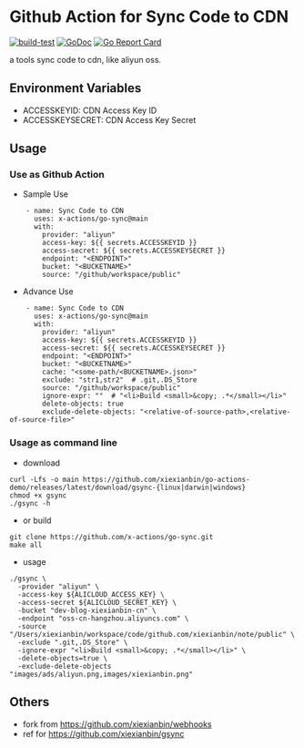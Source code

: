 # Github Action for Sync Code to CDN

[![build-test](https://github.com/xiexianbin/go-actions-demo/actions/workflows/workflow.yaml/badge.svg)](https://github.com/xiexianbin/go-actions-demo/actions/workflows/workflow.yaml)
[![GoDoc](https://godoc.org/github.com/xiexianbin/go-actions-demo?status.svg)](https://pkg.go.dev/github.com/xiexianbin/go-actions-demo)
[![Go Report Card](https://goreportcard.com/badge/github.com/xiexianbin/go-actions-demo)](https://goreportcard.com/report/github.com/xiexianbin/go-actions-demo)

a tools sync code to cdn, like aliyun oss.

## Environment Variables

- ACCESSKEYID: CDN Access Key ID
- ACCESSKEYSECRET: CDN Access Key Secret

## Usage

### Use as Github Action

- Sample Use

```
    - name: Sync Code to CDN
      uses: x-actions/go-sync@main
      with:
        provider: "aliyun"
        access-key: ${{ secrets.ACCESSKEYID }}
        access-secret: ${{ secrets.ACCESSKEYSECRET }}
        endpoint: "<ENDPOINT>"
        bucket: "<BUCKETNAME>"
        source: "/github/workspace/public"
```

- Advance Use

```
    - name: Sync Code to CDN
      uses: x-actions/go-sync@main
      with:
        provider: "aliyun"
        access-key: ${{ secrets.ACCESSKEYID }}
        access-secret: ${{ secrets.ACCESSKEYSECRET }}
        endpoint: "<ENDPOINT>"
        bucket: "<BUCKETNAME>"
        cache: "<some-path/<BUCKETNAME>.json>"
        exclude: "str1,str2"  # .git,.DS_Store
        source: "/github/workspace/public"
        ignore-expr: ""  # "<li>Build <small>&copy; .*</small></li>"
        delete-objects: true
        exclude-delete-objects: "<relative-of-source-path>,<relative-of-source-file>"
```

### Usage as command line

- download

```
curl -Lfs -o main https://github.com/xiexianbin/go-actions-demo/releases/latest/download/gsync-{linux|darwin|windows}
chmod +x gsync
./gsync -h
```

- or build

```
git clone https://github.com/x-actions/go-sync.git
make all
```

- usage

```
./gsync \
  -provider "aliyun" \
  -access-key ${ALICLOUD_ACCESS_KEY} \
  -access-secret ${ALICLOUD_SECRET_KEY} \
  -bucket "dev-blog-xiexianbin-cn" \
  -endpoint "oss-cn-hangzhou.aliyuncs.com" \
  -source "/Users/xiexianbin/workspace/code/github.com/xiexianbin/note/public" \
  -exclude ".git,.DS_Store" \
  -ignore-expr "<li>Build <small>&copy; .*</small></li>" \
  -delete-objects=true \
  -exclude-delete-objects "images/ads/aliyun.png,images/xiexianbin.png"
```

## Others

- fork from https://github.com/xiexianbin/webhooks
- ref for https://github.com/xiexianbin/gsync
